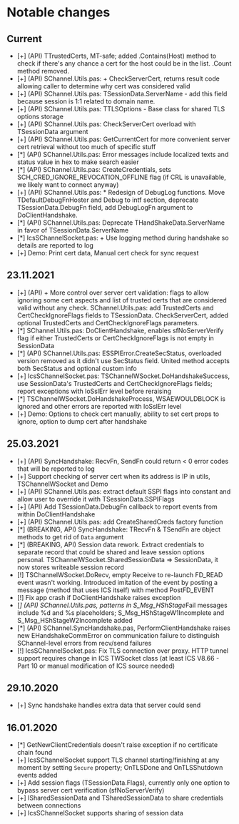 Notable changes
===============

## Current

- [+] (API) TTrustedCerts, MT-safe; added .Contains(Host) method to check if there's any chance a cert for the host could be in the list. .Count method removed.
- [+] (API) SChannel.Utils.pas: + CheckServerCert, returns result code allowing caller to determine why cert was considered valid
- [+] (API) SChannel.Utils.pas: TSessionData.ServerName - add this field because session is 1:1 related to domain name.
- [+] (API) SChannel.Utils.pas: TTLSOptions - Base class for shared TLS options storage
- [+] (API) SChannel.Utils.pas: CheckServerCert overload with TSessionData argument
- [+] (API) SChannel.Utils.pas: GetCurrentCert for more convenient server cert retrieval without too much of specific stuff
- [*] (API) SChannel.Utils.pas: Error messages include localized texts and status value in hex to make search easier
- [*] (API) SChannel.Utils.pas: CreateCredentials, sets SCH_CRED_IGNORE_REVOCATION_OFFLINE flag (if CRL is unavailable, we likely want to connect anyway)
- [+] (API) SChannel.Utils.pas: * Redesign of DebugLog functions. Move TDefaultDebugFnHoster and Debug to intf section, deprecate TSessionData.DebugFn field, add DebugLogFn argument to DoClientHandshake.
- [*] (API) SChannel.Utils.pas: Deprecate THandShakeData.ServerName in favor of TSessionData.ServerName
- [*] IcsSChannelSocket.pas: + Use logging method during handshake so details are reported to log
- [+] Demo: Print cert data, Manual cert check for sync request

## 23.11.2021

- [+] (API) + More control over server cert validation: flags to allow ignoring some cert aspects and list of trusted certs that are considered valid without any check. SChannel.Utils.pas: add TrustedCerts and CertCheckIgnoreFlags fields to TSessionData. CheckServerCert, added optional TrustedCerts and CertCheckIgnoreFlags parameters.
- [*] SChannel.Utils.pas: DoClientHandshake, enables sfNoServerVerify flag if either TrustedCerts or CertCheckIgnoreFlags is not empty in SessionData
- [*] (API) SChannel.Utils.pas: ESSPIError.CreateSecStatus, overloaded version removed as it didn't use SecStatus field. United method accepts both SecStatus and optional custom info
- [+] IcsSChannelSocket.pas: TSChannelWSocket.DoHandshakeSuccess, use SessionData's TrustedCerts and CertCheckIgnoreFlags fields; report exceptions with loSslErr level before reraising
- [*] TSChannelWSocket.DoHandshakeProcess, WSAEWOULDBLOCK is ignored and other errors are reported with loSslErr level
- [+] Demo: Options to check cert manually, ability to set cert props to ignore, option to dump cert after handshake

## 25.03.2021

- [+] (API) SyncHandshake: RecvFn, SendFn could return < 0 error codes that will be reported to log
- [+] Support checking of server cert when its address is IP in utils, TSChannelWSocket and Demo
- [+] (API) SChannel.Utils.pas: extract default SSPI flags into constant and allow user to override it with TSessionData.SSPIFlags
- [+] (API) Add TSessionData.DebugFn callback to report events from within DoClientHandshake
- [+] (API) SChannel.Utils.pas: add CreateSharedCreds factory function
- [*] (BREAKING, API) SyncHandshake: TRecvFn & TSendFn are object methods to get rid of `Data` argument
- [*] (BREAKING, API) Session data rework. Extract credentials to separate record that could be shared and leave session options personal. TSChannelWSocket.SharedSessionData => SessionData, it now stores writeable session record
- [!] TSChannelWSocket.DoRecv, empty Receive to re-launch FD_READ event wasn't working. Introduced imitation of the event by posting a message (method that uses ICS itself) with method PostFD_EVENT
- [!] Fix app crash if DoClientHandshake raises exception
- [*] (API) SChannel.Utils.pas, patterns in S_Msg_HShStage*Fail messages include %d and %s placeholders; S_Msg_HShStageW1Incomplete and S_Msg_HShStageW2Incomplete added
- [*] (API) SChannel.SyncHandshake.pas, PerformClientHandshake raises new EHandshakeCommError on communication failure to distinguish SChannel-level errors from recv/send failures
- [!] IcsSChannelSocket.pas: Fix TLS connection over proxy. HTTP tunnel support requires change in ICS TWSocket class (at least ICS V8.66 - Part 10 or manual modification of ICS source needed)

## 29.10.2020

- [+] Sync handshake handles extra data that server could send


## 16.01.2020

- [*] GetNewClientCredentials doesn't raise exception if no certificate chain found
- [+] IcsSChannelSocket support TLS channel starting/finishing at any moment by setting `Secure` property; OnTLSDone and OnTLSShutdown events added
- [+] Add session flags (TSessionData.Flags), currently only one option to bypass server cert verification (sfNoServerVerify)
- [+] ISharedSessionData and TSharedSessionData to share credentials between connections
- [+] IcsSChannelSocket supports sharing of session data

